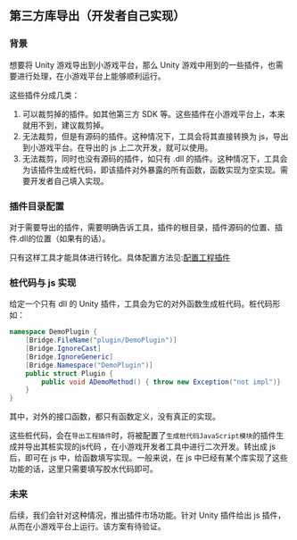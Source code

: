 ## 第三方库导出（开发者自己实现）

### 背景

想要将 Unity 游戏导出到小游戏平台，那么 Unity 游戏中用到的一些插件，也需要进行处理，在小游戏平台上能够顺利运行。

这些插件分成几类：

1. 可以裁剪掉的插件。如其他第三方 SDK 等。这些插件在小游戏平台上，本来就用不到，建议裁剪掉。
2. 无法裁剪，但是有源码的插件。这种情况下，工具会将其直接转换为 js，导出到小游戏平台。在导出的 js 上二次开发，就可以使用。
3. 无法裁剪，同时也没有源码的插件，如只有 .dll 的插件。这种情况下，工具会为该插件生成桩代码，即该插件对外暴露的所有函数，函数实现为空实现。需要开发者自己填入实现。



### 插件目录配置

对于需要导出的插件，需要明确告诉工具，插件的根目录，插件源码的位置、插件.dll的位置（如果有的话）。

只有这样工具才能具体进行转化。具体配置方法见:[配置工程插件](./plugin-script.md)


### 桩代码与 js 实现

给定一个只有 dll 的 Unity 插件，工具会为它的对外函数生成桩代码。桩代码形如：

```cs
namespace DemoPlugin {
    [Bridge.FileName("plugin/DemoPlugin")]
    [Bridge.IgnoreCast]
    [Bridge.IgnoreGeneric]
    [Bridge.Namespace("DemoPlugin")]
    public struct Plugin {
        public void ADemoMethod() { throw new Exception("not impl")}
    }
}
```



其中，对外的接口函数，都只有函数定义，没有真正的实现。

这些桩代码，会在`导出工程插件`时，将被配置了`生成桩代码JavaScript模块`的插件生成并导出其桩实现的js代码 ，在小游戏开发者工具中进行二次开发。转出成 js 后，即可在 js 中，给函数填写实现。一般来说，在 js 中已经有某个库实现了这些功能的话，这里只需要填写胶水代码即可。



### 未来

后续，我们会针对这种情况，推出插件市场功能。针对 Unity 插件给出 js 插件，从而在小游戏平台上运行。该方案有待验证。
